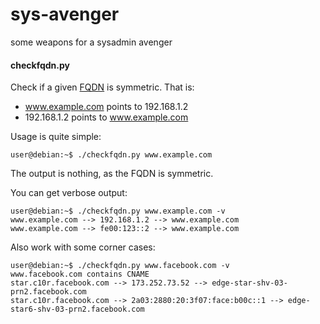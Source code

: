 sys-avenger
===========

some weapons for a sysadmin avenger

#### checkfqdn.py

Check if a given [FQDN] is symmetric. That is:
 - www.example.com points to 192.168.1.2
 - 192.168.1.2 points to www.example.com

Usage is quite simple:

	user@debian:~$ ./checkfqdn.py www.example.com

The output is nothing, as the FQDN is symmetric.

You can get verbose output:

	user@debian:~$ ./checkfqdn.py www.example.com -v
	www.example.com --> 192.168.1.2 --> www.example.com
	www.example.com --> fe00:123::2 --> www.example.com

Also work with some corner cases:

	user@debian:~$ ./checkfqdn.py www.facebook.com -v
	www.facebook.com contains CNAME
	star.c10r.facebook.com --> 173.252.73.52 --> edge-star-shv-03-prn2.facebook.com
	star.c10r.facebook.com --> 2a03:2880:20:3f07:face:b00c::1 --> edge-star6-shv-03-prn2.facebook.com

[FQDN]:http://en.wikipedia.org/wiki/Fqdn
